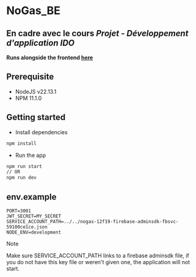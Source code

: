 # NoGas_BE
## En cadre avec le cours *Projet - Développement d'application IDO*
**Runs alongside the frontend [here](https://github.com/Yves-Shaheem/NoGas_FE)**

## Prerequisite
- NodeJS v22.13.1
- NPM 11.1.0
## Getting started
- Install dependencies
```bash
npm install
```
- Run the app
```bash
npm run start
// OR
npm run dev
```
## env.example
```
PORT=3001
JWT_SECRET=MY_SECRET
SERVICE_ACCOUNT_PATH=../../nogas-12f19-firebase-adminsdk-fbsvc-59100ce1ce.json
NODE_ENV=development
```
> [!NOTE]  
> Make sure SERVICE_ACCOUNT_PATH links to a firebase adminsdk file, if you do not have this key file or weren't given one, the application will not start.
